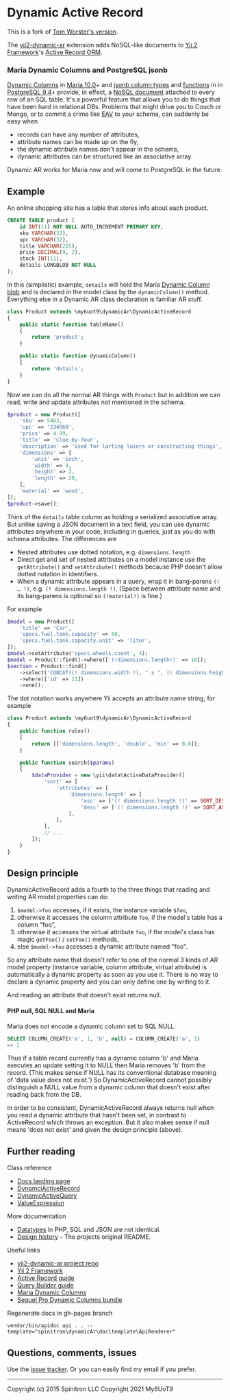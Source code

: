 # Dynamic Active Record

This is a fork of [Tom Worster's version](https://github.com/tom--/yii2-dynamic-ar).

The [yii2-dynamic-ar](https://github.com/My6UoT9/yii2-dynamic-ar) extension adds NoSQL-like documents to
[Yii 2 Framework](http://www.yiiframework.com/)'s
[Active Record ORM](http://www.yiiframework.com/doc-2.0/guide-db-active-record.html).



### Maria Dynamic Columns and PostgreSQL jsonb

[Dynamic Columns](https://mariadb.com/kb/en/mariadb/dynamic-columns/)
in [Maria 10.0](https://mariadb.com/kb/en/mariadb/what-is-mariadb-100/)+
and [jsonb column types](http://www.postgresql.org/docs/9.4/static/datatype-json.html)
and [functions](http://www.postgresql.org/docs/9.4/static/functions-json.html) in
in [PostgreSQL 9.4](http://www.postgresql.org/)+
provide, in effect, a [NoSQL document](https://en.wikipedia.org/wiki/Document-oriented_database)
attached to every row of an SQL table. It's a powerful
feature that allows you to do things that have been hard in relational DBs.
Problems that might drive you to Couch or Mongo, or to commit a crime like
[EAV](https://en.wikipedia.org/wiki/Entity%E2%80%93attribute%E2%80%93value_model)
to your schema, can suddenly be easy when

- records can have any number of attributes,
- attribute names can be made up on the fly,
- the dynamic attribute names don't appear in the schema,
- dynamic attributes can be structured like an associative array.

Dynamic AR works for Maria now and will come to PostgreSQL in the future.


## Example

An online shopping site has a table that stores info about each product.

```sql
CREATE TABLE product (
    id INT(11) NOT NULL AUTO_INCREMENT PRIMARY KEY,
    sku VARCHAR(32),
    upc VARCHAR(32),
    title VARCHAR(255),
    price DECIMAL(9, 2),
    stock INT(11),
    details LONGBLOB NOT NULL
);
```

In this (simplistic) example, `details` will hold the Maria
[Dynamic Column blob](https://mariadb.com/kb/en/mariadb/dynamic-columns/) and is
declared in the model class by the `dynamicColumn()` method. Everything else in a Dynamic AR
class declaration is familiar AR stuff.

```php
class Product extends \my6uot9\dynamicAr\DynamicActiveRecord
{
    public static function tableName()
    {
        return 'product';
    }

    public static function dynamicColumn()
    {
        return 'details';
    }
}
```

Now we can do all the normal AR things with `Product` but in addition we can read, write and
update attributes not mentioned in the schema.

```php
$product = new Product([
    'sku' => 5463,
    'upc' => '234569',
    'price' => 4.99,
    'title' => 'Clue-by-four',
    'description' => 'Used for larting lusers or constructing things',
    'dimensions' => [
        'unit' => 'inch',
        'width' => 4,
        'height' => 2,
        'length' => 20,
    ],
    'material' => 'wood',
]);
$product->save();
```

Think of the `details` table column as holding a serialized associative array. But unlike
saving a JSON document in a text field, you can use dynamic attributes anywhere in your code,
including in queries,
just as you do with schema attributes. The differences are

- Nested attributes use dotted notation, e.g. `dimensions.length`
- Direct get and set of nested attributes on a model instance use the `getAttribute()`
and `setAttribute()` methods because PHP doesn't allow dotted notation in identifiers.
- When a dynamic attribute appears in a query, wrap it in bang-parens `(! … !)`,
e.g. `(! dimensions.length !)`. (Space between attribute name and its bang-parens is
optional so `(!material!)` is fine.)

For example

```php
$model = new Product([
    'title' => 'Car',
    'specs.fuel.tank.capacity' => 50,
    'specs.fuel.tank.capacity.unit' => 'liter',
]);
$model->setAttribute('specs.wheels.count', 4);
$model = Product::find()->where(['(!dimensions.length!)' => 10]);
$section = Product::find()
    ->select('CONCAT((! dimensions.width !), " x ", (! dimensions.height !))')
    ->where(['id' => 11])
    ->one();
```

The dot notation works anywhere Yii accepts an attribute name string, for example

```php
class Product extends \my6uot9\dynamicAr\DynamicActiveRecord
{
    public function rules()
    {
        return [['dimensions.length', 'double', 'min' => 0.0]];
    }

    public function search($params)
    {
        $dataProvider = new \yii\data\ActiveDataProvider([
            'sort' => [
                'attributes' => [
                    'dimensions.length' => [
                        'asc' => ['(! dimensions.length !)' => SORT_DESC],
                        'desc' => ['(! dimensions.length !)' => SORT_ASC],
                    ],
                ],
            ],
            // ...
        ]);
    }
}
```

## Design principle

DynamicActiveRecord adds a fourth to the three things that reading and writing
AR model properties can do:

1. `$model->foo` accesses, if it exists, the instance variable `$foo`,
2. otherwise it accesses the column attribute `foo`, if the model's table has a column "foo",
3. otherwise it accesses the virtual attribute `foo`, if the model's class has
magic `getFoo()` / `setFoo()` methods,
4. else `$model->foo` accesses a dynamic attribute named "foo".

So any attribute name that doesn't refer to one of the normal 3 kinds of
AR model property (instance variable, column attribute, virtual
attribute) is automatically a dynamic property as soon
as you use it. There is no way to declare a dynamic property and you can
only define one by writing to it.

And reading an attribute that doesn't exist returns null.


#### PHP null, SQL NULL and Maria

Maria does not encode a dynamic column set to SQL NULL:

```sql
SELECT COLUMN_CREATE('a', 1, 'b', null) = COLUMN_CREATE('a', 1)
>> 1
```

Thus if a table record currently has a dynamic column 'b' and Maria executes an
update setting it to NULL then Maria removes 'b' from the record. (This
makes sense if NULL has its conventional database meaning of 'data value
does not exist.') So DynamicActiveRecord cannot possibly distinguish a NULL
value from a dynamic column that doesn't exist after reading back from the DB.

In order to be consistent, DynamicActiveRecord always returns null when you
read a dynamic attribute that hasn't been set, in contrast to
ActiveRecord which throws an exception. But it also makes sense if
null means 'does not exist' and given the design principle (above).


## Further reading

Class reference

- [Docs landing page](http://tom--.github.io/yii2-dynamic-ar/)
- [DynamciActiveRecord](http://tom--.github.io/yii2-dynamic-ar/spinitron-dynamicar-dynamicactiverecord.html)
- [DynamicActiveQuery](http://tom--.github.io/yii2-dynamic-ar/spinitron-dynamicar-dynamicactivequery.html)
- [ValueExpression](http://tom--.github.io/yii2-dynamic-ar/spinitron-dynamicar-valueexpression.html)

More documentation

- [Datatypes](http://tom--.github.io/yii2-dynamic-ar/doc-datatypes.html) in PHP, SQL and JSON are not identical.
- [Design history](http://tom--.github.io/yii2-dynamic-ar/doc-design.html) – The projects original README.

Useful links

- [yii2-dynamic-ar project repo](https://github.com/tom--/dynamic-ar)
- [Yii 2 Framework](http://www.yiiframework.com/doc-2.0/guide-index.html)
- [Active Record guide](http://www.yiiframework.com/doc-2.0/guide-db-active-record.html)
- [Query Builder guide](http://www.yiiframework.com/doc-2.0/guide-db-query-builder.html)
- [Maria Dynamic Columns](https://mariadb.com/kb/en/mariadb/dynamic-columns/)
- [Sequel Pro Dynamic Columns bundle](https://github.com/tom--/sequel-pro-maria-dynamic-column)

Regenerate docs in gh-pages branch

    vendor/bin/apidoc api . . --template="spinitron\dynamicAr\doc\template\ApiRenderer"

## Questions, comments, issues

Use the [issue tracker](dynamic-ar/dynamic-ar/issues). Or you can easily find my email if you prefer.


- - -

Copyright (c) 2015 Spinitron LLC
Copyright 2021 My6UoT9
